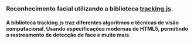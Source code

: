 ### Reconhecimento facial utilizando a biblioteca [tracking.js](https://trackingjs.com).

#### A biblioteca tracking.js traz diferentes algoritmos e técnicas de visão computacional. Usando especificações modernas de HTML5, permitindo o rastreamento de detecção de face e muito mais.
